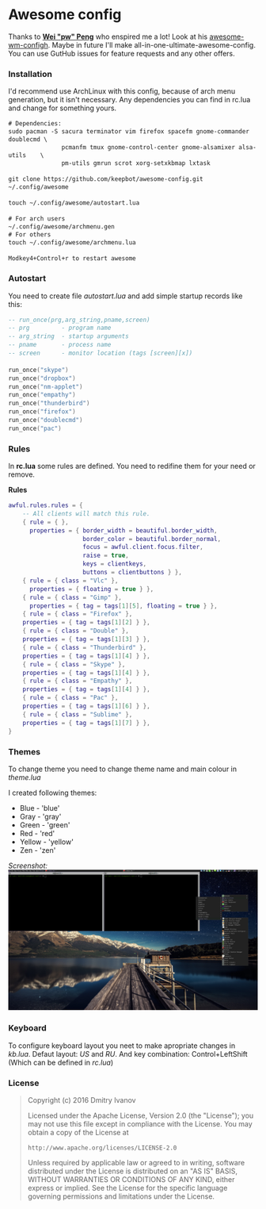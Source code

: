 # Awesome config

Thanks to **[Wei "pw" Peng](https://github.com/pw4ever)** who enspired me a lot! Look at his [awesome-wm-configh](https://github.com/pw4ever/awesome-wm-config).
Maybe in future I'll make all-in-one-ultimate-awesome-config. You can use GutHub issues for feature requests and any other offers. 

### Installation
I'd recommend use ArchLinux with this config, because of arch menu generation, but it isn't necessary.
Any dependencies you can find in rc.lua and change for something yours.

```
# Dependencies:
sudo pacman -S sacura terminator vim firefox spacefm gnome-commander doublecmd \
               pcmanfm tmux gnome-control-center gnome-alsamixer alsa-utils    \
               pm-utils gmrun scrot xorg-setxkbmap lxtask

git clone https://github.com/keepbot/awesome-config.git ~/.config/awesome

touch ~/.config/awesome/autostart.lua

# For arch users
~/.config/awesome/archmenu.gen
# For others
touch ~/.config/awesome/archmenu.lua

Modkey4+Control+r to restart awesome
```

### Autostart

You need to create file *autostart.lua* and add simple startup records like this:
```lua
-- run_once(prg,arg_string,pname,screen)
-- prg         - program name
-- arg_string  - startup arguments
-- pname       - process name
-- screen      - monitor location (tags [screen][x])

run_once("skype")
run_once("dropbox")
run_once("nm-applet")
run_once("empathy")
run_once("thunderbird")
run_once("firefox")
run_once("doublecmd")
run_once("pac")
```

### Rules

In **rc.lua** some rules are defined. You need to redifine them for your need or remove.

**Rules**
```lua
awful.rules.rules = {
    -- All clients will match this rule.
    { rule = { },
      properties = { border_width = beautiful.border_width,
                     border_color = beautiful.border_normal,
                     focus = awful.client.focus.filter,
                     raise = true,
                     keys = clientkeys,
                     buttons = clientbuttons } },
    { rule = { class = "Vlc" },
      properties = { floating = true } },
    { rule = { class = "Gimp" },
      properties = { tag = tags[1][5], floating = true } },
    { rule = { class = "Firefox" },
    properties = { tag = tags[1][2] } },
    { rule = { class = "Double" },
    properties = { tag = tags[1][3] } },
    { rule = { class = "Thunderbird" },
    properties = { tag = tags[1][4] } },
    { rule = { class = "Skype" },
    properties = { tag = tags[1][4] } },
    { rule = { class = "Empathy" },
    properties = { tag = tags[1][4] } },
    { rule = { class = "Pac" },
    properties = { tag = tags[1][6] } },
    { rule = { class = "Sublime" },
    properties = { tag = tags[1][7] } },
}
```

### Themes

To change theme you need to change theme name and main colour in *theme.lua*


I created following themes:
* Blue   - 'blue'
* Gray   - 'gray'
* Green  - 'green'
* Red    - 'red'
* Yellow - 'yellow'
* Zen    - 'zen'

*Screenshot:*
![PurpleTheme](/screenshot/purple.png)

### Keyboard

To configure keyboard layout you neet to make apropriate changes in *kb.lua*. 
Defaut layout: *US* and *RU*. 
And key combination: Control+LeftShift (Which can be defined in *rc.lua*)

### License

> Copyright (c) 2016 Dmitry Ivanov
>
> Licensed under the Apache License, Version 2.0 (the "License");
> you may not use this file except in compliance with the License.
> You may obtain a copy of the License at
> 
>     http://www.apache.org/licenses/LICENSE-2.0
> 
> Unless required by applicable law or agreed to in writing, software
> distributed under the License is distributed on an "AS IS" BASIS,
> WITHOUT WARRANTIES OR CONDITIONS OF ANY KIND, either express or implied.
> See the License for the specific language governing permissions and
> limitations under the License.
